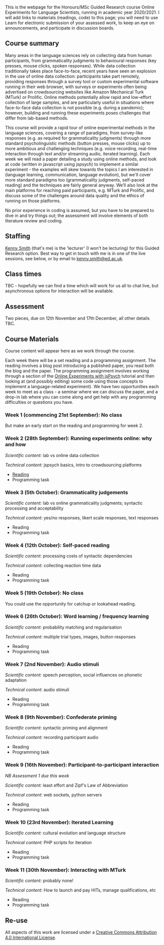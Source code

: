 This is the webpage for the Honours/MSc Guided Research course Online Experiments for Language Scientists, running in academic year 2020/2021. I will add links to materials (readings, code) to this page; you will need to use Learn for electronic submission of your assessed work, to keep an eye on announcements, and participate in discussion boards.

## Course summary

Many areas in the language sciences rely on collecting data from human participants, from grammaticality judgments to behavioural responses (key presses, mouse clicks, spoken responses). While data collection traditionally takes place face-to-face, recent years have seen an explosion in the use of online data collection: participants take part remotely, providing responses through a survey tool or custom experimental software running in their web browser, with surveys or experiments often being advertised on crowdsourcing websites like Amazon Mechanical Turk (MTurk) or Prolific. Online methods potentially allow rapid and low-effort collection of large samples, and are particularly useful in situations where face-to-face data collection is not possible (e.g. during a pandemic); however, building and running these experiments poses challenges that differ from lab-based methods.

This course will provide a rapid tour of online experimental methods in the language sciences, covering a range of paradigms, from survey-like responses (e.g. as required for grammaticality judgments) through more standard psycholinguistic methods (button presses, mouse clicks) up to more ambitious and challenging techniques (e.g. voice recording, real-time interaction through text and/or streaming audio, iterated learning). Each week we will read a paper detailing a study using online methods, and look at code (written in javascript using jspsych) to implement a similar experiment - the examples will skew towards the topics I am interested in (language learning, communication, language evolution), but we'll cover more standard paradigms too (grammaticality judgments, self-paced reading) and the techniques are fairly general anyway. We’ll also look at the main platforms for reaching paid participants, e.g. MTurk and Prolific, and discuss some of the challenges around data quality and the ethics of running on those platforms.

No prior experience in coding is assumed, but you have to be prepared to dive in and try things out; the assessment will involve elements of both literature review and coding.

## Staffing

[Kenny Smith](http://www.lel.ed.ac.uk/~kenny/) (that's me) is the 'lecturer' (I won't be lecturing) for this Guided Research option. Best way to get in touch with me is in one of the live sessions, see below, or by email to [kenny.smith@ed.ac.uk](mailto:kenny.smith@ed.ac.uk).

## Class times

TBC - hopefully we can find a time which will work for us all to chat live, but asynchronous options for interaction will be available.

## Assessment

Two pieces, due on 12th November and 17th December, all other details TBC.

## Course Materials

Course content will appear here as we work through the course.

Each week there will be a set reading and a programming assignment. The reading involves a blog post introducing a published paper, you read both the blog and the paper. The programming assignment involves working through a section of the [Online Experiments with jsPsych](https://softdev.ppls.ed.ac.uk/online_experiments/index.html) tutorial and then looking at (and possibly editing) some code using those concepts to implement a language-related experiment). We have two opportunities each week to meet as a class - a seminar where we can discuss the paper, and a drop-in lab where you can come along and get help with any programming difficulties or questions you have.

### Week 1 (commencing 21st September): No class

But make an early start on the reading and programming for week 2.

### Week 2 (28th September): Running experiments online: why and how

*Scientific content:* lab vs online data collection

*Technical content:* jspsych basics, intro to crowdsourcing platforms

- [Reading](oels_reading_wk2.md)
- Programming task

### Week 3 (5th October): Grammaticality judgements

*Scientific content:* lab vs online grammaticality judgments; syntactic processing and acceptability

*Technical content:* yes/no responses, likert scale responses, text responses

- Reading
- Programming task

### Week 4 (12th October): Self-paced reading

*Scientific content:* processing costs of syntactic dependencies

*Technical content:* collecting reaction time data

- Reading
- Programming task

### Week 5 (19th October): No class

You could use the opportunity for catchup or lookahead reading.

### Week 6 (26th October): Word learning / frequency learning

*Scientific content:* probability matching and regularisation

*Technical content:* multiple trial types, images, button responses

- Reading
- Programming task

### Week 7 (2nd November): Audio stimuli

*Scientific content:* speech perception, social influences on phonetic adaptation

*Technical content:* audio stimuli

- Reading
- Programming task

### Week 8 (9th November): Confederate priming

*Scientific content:* syntactic priming and alignment<br>

*Technical content:*  recording participant audio

- Reading
- Programming task

### Week 9 (16th November): Participant-to-participant interaction

*NB Assessment 1 due this week*

*Scientific content:* least effort and Zipf's Law of Abbreviation

*Technical content:* web sockets, python servers

- Reading
- Programming task

### Week 10 (23rd November): Iterated Learning

*Scientific content:* cultural evolution and language structure

*Technical content:* PHP scripts for iteration

- Reading
- Programming task

### Week 11 (30th November): Interacting with MTurk

*Scientific content:* probably none!

*Technical content:* How to launch and pay HITs, manage qualifications, etc

- Reading
- Programming task

## Re-use

All aspects of this work are licensed under a [Creative Commons Attribution 4.0 International License](http://creativecommons.org/licenses/by/4.0/).
